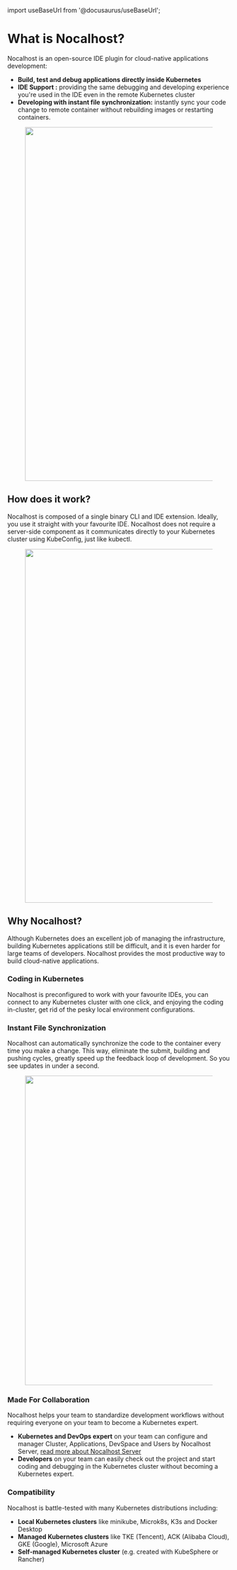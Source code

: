 import useBaseUrl from '@docusaurus/useBaseUrl';

# What is Nocalhost?

Nocalhost is an open-source IDE plugin for cloud-native applications development:

- **Build, test and debug applications directly inside Kubernetes**
- **IDE Support :** providing the same debugging and developing experience you're used in the IDE even in the remote Kubernetes cluster
- **Developing with instant file synchronization:** instantly sync your code change to remote container without rebuilding images or restarting containers.

<figure className="img-frame">
  <img className="gif-img" src={useBaseUrl('/img/intro/coding-in-cluster.gif')} width="800"/>
</figure>

## How does it work?

Nocalhost is composed of a single binary CLI and IDE extension. Ideally, you use it straight with your favourite IDE. Nocalhost does not require a server-side component as it communicates directly to your Kubernetes cluster using KubeConfig, just like kubectl.

<figure className="img-frame">
  <img className="gif-img" src={useBaseUrl('/img/intro/how-it-works.webp')} width="800"/>
</figure>

## Why Nocalhost?

Although Kubernetes does an excellent job of managing the infrastructure, building Kubernetes applications still be difficult, and it is even harder for large teams of developers. Nocalhost provides the most productive way to build cloud-native applications.

### Coding in Kubernetes

Nocalhost is preconfigured to work with your favourite IDEs, you can connect to any Kubernetes cluster with one click, and enjoying the coding in-cluster, get rid of the pesky local environment configurations.

### Instant File Synchronization

Nocalhost can automatically synchronize the code to the container every time you make a change. This way, eliminate the submit, building and pushing cycles, greatly speed up the feedback loop of development. So you see updates in under a second.

<figure className="img-frame">
  <img className="gif-img" src={useBaseUrl('/img/intro/dev-circle.jpg')} width="700"/>
</figure>

### Made For Collaboration

Nocalhost helps your team to standardize development workflows without requiring everyone on your team to become a Kubernetes expert.

- **Kubernetes and DevOps expert** on your team can configure and manager Cluster, Applications, DevSpace and Users by Nocalhost Server, [read more about Nocalhost Server](./server/server-overview)
- **Developers** on your team can easily check out the project and start coding and debugging in the Kubernetes cluster without becoming a Kubernetes expert.

### Compatibility

Nocalhost is battle-tested with many Kubernetes distributions including:

- **Local Kubernetes clusters** like minikube, Microk8s, K3s and Docker Desktop
- **Managed Kubernetes clusters** like TKE (Tencent), ACK (Alibaba Cloud), GKE (Google), Microsoft Azure
- **Self-managed Kubernetes cluster** (e.g. created with KubeSphere or Rancher)
